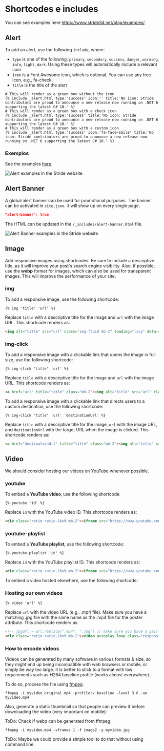 # Shortcodes e includes

You can see examples here https://www.stride3d.net/blog/examples/.

## Alert

To add an alert, use the following `include`, where:

- `type` is one of the following: `primary`, `secondary`, `success`, `danger`, `warning`, `info`, `light`, `dark`. Using these types will automatically include a relevant icon
- `icon` is a Font Awesome icon, which is optional. You can use any free icon, e.g., fa-check.
- `title` is the title of the alert

```liquid
# This will render as a green box without the icon
{% include _alert.html type:'success' icon:'' title:'No icon: Stride contributors are proud to announce a new release now running on .NET 6 supporting the latest C# 10.' %}
# This will render as a green box with a check icon
{% include _alert.html type:'success' title:'No icon: Stride contributors are proud to announce a new release now running on .NET 6 supporting the latest C# 10.' %}
# This will render as a green box with a custom icon
{% include _alert.html type:'success' icon:'fa-face-smile' title:'No icon: Stride contributors are proud to announce a new release now running on .NET 6 supporting the latest C# 10.' %}
```

### Exemplos

See the examples [here](https://www.stride3d.net/blog/examples/#alert).

![Alert examples in the Stride website](media/alert-examples.jpg)

## Alert Banner

A global alert banner can be used for promotional purposes. The banner can be activated in `site.json`. It will show up on every single page.

```json
"alert-banner": true
```

The HTML can be updated in the `/_includes/alert-banner.html` file.

![Alert Banner examples in the Stride website](media/alert-banner-example.jpg)

## Image

Add responsive images using shortcodes. Be sure to include a descriptive title, as it will improve your post's search engine visibility. Also, if possible, use the **webp** format for images, which can also be used for transparent images. This will improve the performance of your site.

### img

To add a responsive image, use the following shortcode:

`{% img 'title' 'url' %}`

Replace `title` with a descriptive title for the image and `url` with the image URL. This shortcode renders as:

```html
<img alt="title" src="url" class="img-fluid mb-2" loading="lazy" data-src="url">
```

### img-click

To add a responsive image with a clickable link that opens the image in full size, use the following shortcode:

`{% img-click 'title' 'url' %}`

Replace `title` with a descriptive title for the image and `url` with the image URL. This shortcode renders as:

```html
<a href="url" title="title" class="mb-2"><img alt="title" src="url" class="img-fluid" loading="lazy" data-src="url"></a>
```

To add a responsive image with a clickable link that directs users to a custom destination, use the following shortcode:

`{% img-click 'title' 'url' 'destinationUrl' %}`

Replace `title` with a descriptive title for the image, `url` with the image URL, and `destinationUrl` with the target URL when the image is clicked. This shortcode renders as:

```html
<a href="destinationUrl" title="title" class="mb-2"><img alt="title" src="url" class="img-fluid" loading="lazy" data-src="url"></a>
```

## Video

We should consider hosting our videos on YouTube whenever possible.

### youtube

To embed a **YouTube video**, use the following shortcode:

`{% youtube 'id' %}`

Replace `id` with the YouTube video ID. This shortcode renders as:

```html
<div class="ratio ratio-16x9 mb-2"><iframe src="https://www.youtube.com/embed/id" title="YouTube video" allowfullscreen></iframe></div>
```

### youtube-playlist

To embed a **YouTube playlist**, use the following shortcode:

`{% youtube-playlist 'id' %}`

Replace `id` with the YouTube playlist ID. This shortcode renders as:

```html
<div class="ratio ratio-16x9 mb-2"><iframe src="https://www.youtube.com/embed/videoseries?list=id" title="YouTube video" allowfullscreen></iframe></div>
```

To embed a video hosted elsewhere, use the following shortcode:

### Hosting our own videos

`{% video 'url' %}`

Replace `url` with the video URL (e.g., .mp4 file). Make sure you have a matching .jpg file with the same name as the .mp4 file for the poster attribute. This shortcode renders as:

```html
<!-- jpgUrl = url.replace(".mp4", ".jpg") // make sure you have a pair .mp4 and .jpg -->
<div class="ratio ratio-16x9 mb-2"><video autoplay loop class="responsive-video" poster="jpgUrl"><source src="url" type="video/mp4"></video></div>
```

### How to encode videos

Videos can be generated by many software in various formats & size, so they might end up being incompatible with web browsers or mobile, or simply be way too large.
It is better to stick to a format with low requirements such as H264 baseline profile (works almost everywhere).

To do so, process the file using [fmpeg](https://ffmpeg.org/download.html):

```
ffmpeg -i myvideo_original.mp4 -profile:v baseline -level 3.0 -an myvideo.mp4
```

Also, generate a static thumbnail so that people can preview it before downloading the video (very important on mobile):

ToDo: Check if webp can be generated from ffmpeg

```
ffmpeg -i myvideo.mp4 -vframes 1 -f image2 -y myvideo.jpg
```

ToDo: Maybe we could provide a simple tool to do that without using command line.